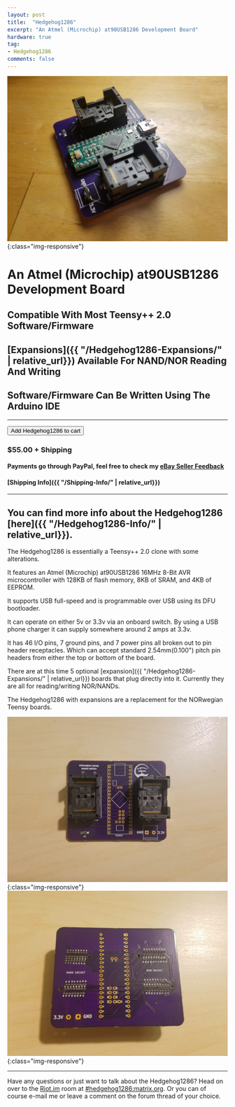 ```yaml
---
layout: post
title:  "Hedgehog1286"
excerpt: "An Atmel (Microchip) at90USB1286 Development Board"
hardware: true
tag:
- Hedgehog1286
comments: false
---
```


![Hedgehog1286](/assets/img/NORwegianTeensySocketGlamour.jpg){:class="img-responsive"}

# An Atmel (Microchip) at90USB1286 Development Board
## Compatible With Most Teensy++ 2.0 Software/Firmware
## [Expansions]({{ "/Hedgehog1286-Expansions/" | relative_url}}) Available For NAND/NOR Reading And Writing
## Software/Firmware Can Be Written Using The Arduino IDE

---

<button type="button" class="snipcart-add-item"
 data-item-name="Hedgehog1286"
 data-item-price="55.00"
 data-item-weight="400"
 data-item-id="04"
 data-item-image="imgur image?"
 data-item-url="https://zeigren.github.io/Hedgehog1286/">
  Add Hedgehog1286 to cart
</button>
### $55.00 + Shipping
#### Payments go through PayPal, feel free to check my [eBay Seller Feedback](https://feedback.ebay.com/ws/eBayISAPI.dll?ViewFeedback2&userid=zeigren&ftab=FeedbackAsSeller&searchInterval=30)
#### [Shipping Info]({{ "/Shipping-Info/" | relative_url}})

---

## You can find more info about the Hedgehog1286 [here]({{ "/Hedgehog1286-Info/" | relative_url}}).

The Hedgehog1286 is essentially a Teensy++ 2.0 clone with some alterations.

It features an Atmel (Microchip) at90USB1286 16MHz 8-Bit AVR microcontroller with 128KB of flash memory, 8KB of SRAM, and 4KB of EEPROM.

It supports USB full-speed and is programmable over USB using its DFU bootloader.

It can operate on either 5v or 3.3v via an onboard switch. By using a USB phone charger it can supply somewhere around 2 amps at 3.3v.

It has 46 I/O pins, 7 ground pins, and 7 power pins all broken out to pin header receptacles. Which can accept standard 2.54mm(0.100") pitch pin headers from either the top or bottom of the board.

There are at this time 5 optional [expansion]({{ "/Hedgehog1286-Expansions/" | relative_url}}) boards that plug directly into it. Currently they are all for reading/writing NOR/NANDs.

The Hedgehog1286 with expansions are a replacement for the NORwegian Teensy boards.

![Hedgehog1286Top](/assets/img/NORwegianTeensySocketEditionTop.jpg){:class="img-responsive"}
![Hedgehog1286Bottom](/assets/img/NORwegianTeensySocketEditionBottom.jpg){:class="img-responsive"}

---

Have any questions or just want to talk about the Hedgehog1286? Head on over to the [Riot.im](https://riot.im) room at [#hedgehog1286:matrix.org](https://riot.im/app/#/room/#hedgehog1286:matrix.org). Or you can of course e-mail me or leave a comment on the forum thread of your choice.




